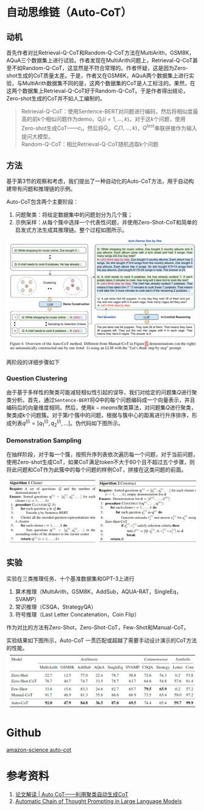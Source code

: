 # 自动思维链（Auto-CoT）

## 动机
首先作者对比Retrieval-Q-CoT和Random-Q-CoT方法在MultiArith，GSM8K，AQuA三个数据集上进行试验。作者发现在MultiArith问题上，Retrieval-Q-CoT甚至不如Random-Q-CoT，这显然是不符合常理的。作者怀疑，这是因为Zero-shot生成的CoT质量太差。于是，作者又在GSM8K，AQuA两个数据集上进行实验，与MultiArith数据集不同的是，这两个数据集的CoT是人工标注的。果然，在这两个数据集上Retrieval-Q-CoT好于Random-Q-CoT。于是作者得出结论，Zero-shot生成的CoT并不如人工编制的。

>Retrieval-Q-CoT：使用Sentence-BERT对问题进行编码，然后将相似度最高的前k个相似问题作为demo，$Q_i(i=1,...,k)$。对于这$k$个问题，使用Zero-shot生成CoT——$c_i$，然后将$Q_i$，$C_i(1,...,k)$，$Q^{test}$串联拼接作为输入提问大模型。\
>Random-Q-CoT：相比Retrieval-Q-CoT随机选取k个问题

## 方法
基于第3节的观察和考虑，我们提出了一种自动化的Auto-CoT方法，用于自动构建带有问题和推理链的示例。

Auto-CoT包含两个主要阶段：
1. 问题聚类：将给定数据集中的问题划分为几个簇；
2. 示例采样：从每个簇中选择一个代表性问题，并使用Zero-Shot-CoT和简单的启发式方法生成其推理链。整个过程如图所示。

![alt text](./_img/Auto_CoT.png)

两阶段的详细步骤如下

### Question Clustering
由于基于多样性的聚类可能减轻相似性引起的误导，我们对给定的问题集$Q$进行聚类分析。首先，通过`Sentence-BERT`将$Q$中的每个问题编码成一个向量表示，并且编码后的向量维度相同。然后，使用$k-means$聚类算法，对问题集$Q$进行聚类，聚类成k个问题簇。对于第$i$个簇中的问题，根据与簇中心的距离进行升序排序，形成列表$q^{(i)} = [q_1^{(i)}, q_2^{(i)}, ...]$。伪代码如下图所示。

### Demonstration Sampling
在抽样阶段，对于每一个簇，按照升序列表依次遍历每一个问题，对于当前问题，使用Zero-shot生成CoT，如果CoT满足token不大于60个且不超过五个步骤，则将此问题和CoT作为此簇中的每个问题的样例CoT，拼接在这类问题的前面。

![alt text](./_img/auto_cot_code.png)

## 实验
实验在三类推理任务、十个基准数据集和GPT-3上进行

1. 算术推理（MultiArith，GSM8K，AddSub，AQUA-RAT，SingleEq，SVAMP）
2. 常识推理（CSQA，StrategyQA）
3. 符号推理（Last Letter Concatenation，Coin Flip）

作为对比的方法有Zero-Shot，Zero-Shot-CoT，Few-Shot和Manual-CoT。

实验结果如下图所示，Auto-CoT 一贯匹配或超越了需要手动设计演示的CoT方法的性能。
![alt text](./_img/auto_cot_exp.png)


# Github
[amazon-science auto-cot](https://github.com/amazon-science/auto-cot)

# 参考资料
1. [论文解读 | Auto CoT——利用聚类自动生成CoT](https://geyuyao.com/post/auto-cot/)
2. [Automatic Chain of Thought Prompting in Large Language Models](https://arxiv.org/abs/2210.03493)